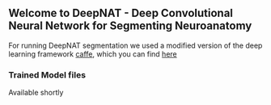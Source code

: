 ## Welcome to DeepNAT - Deep Convolutional Neural Network for Segmenting Neuroanatomy

For running DeepNAT segmentation we used a modified version of the deep learning framework [caffe](http://caffe.berkeleyvision.org/), which you can find [here](https://github.com/TJKlein/caffe)


### Trained Model files

Available shortly
